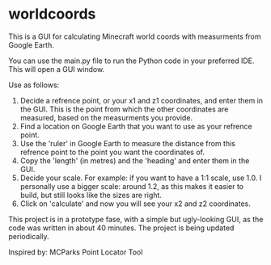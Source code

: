 # worldcoords
This is a GUI for calculating Minecraft world coords with measurments from Google Earth.

You can use the main.py file to run the Python code in your preferred IDE. This will open a GUI window.

Use as follows:
1. Decide a refrence point, or your x1 and z1 coordinates, and enter them in the GUI. This is the point from which the other coordinates are measured, based on the measurments you provide.
2. Find a location on Google Earth that you want to use as your refrence point.
3. Use the 'ruler' in Google Earth to measure the distance from this refrence point to the point you want the coordinates of.
4. Copy the 'length' (in metres) and the 'heading' and enter them in the GUI.
5. Decide your scale. For example: if you want to have a 1:1 scale, use 1.0. I personally use a bigger scale: around 1.2, as this makes it easier to build, but still looks like the sizes are right.
6. Click on 'calculate' and now you will see your x2 and z2 coordinates. 


This project is in a prototype fase, with a simple but ugly-looking GUI, as the code was written in about 40 minutes. The project is being updated periodically.

Inspired by: MCParks Point Locator Tool
